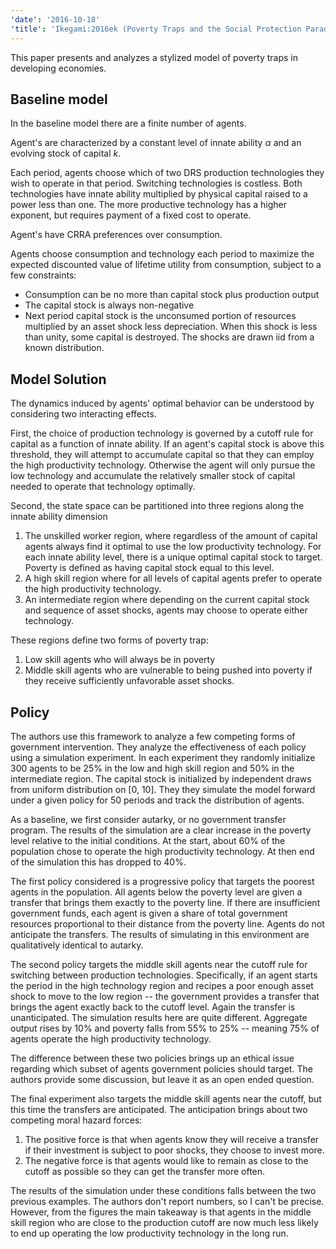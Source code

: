 ```yaml
---
'date': '2016-10-18'
'title': 'Ikegami:2016ek (Poverty Traps and the Social Protection Paradox)'
---
```


<p>This paper presents and analyzes a stylized model of poverty traps in developing economies.</p>
<h2 id="baseline-model">Baseline model</h2>
<p>In the baseline model there are a finite number of agents.</p>
<p>Agent's are characterized by a constant level of innate ability <span class="math inline"><em>α</em></span> and an evolving stock of capital <span class="math inline"><em>k</em></span>.</p>
<p>Each period, agents choose which of two DRS production technologies they wish to operate in that period. Switching technologies is costless. Both technologies have innate ability multiplied by physical capital raised to a power less than one. The more productive technology has a higher exponent, but requires payment of a fixed cost to operate.</p>
<p>Agent's have CRRA preferences over consumption.</p>
<p>Agents choose consumption and technology each period to maximize the expected discounted value of lifetime utility from consumption, subject to a few constraints:</p>
<ul>
<li>Consumption can be no more than capital stock plus production output</li>
<li>The capital stock is always non-negative</li>
<li>Next period capital stock is the unconsumed portion of resources multiplied by an asset shock less depreciation. When this shock is less than unity, some capital is destroyed. The shocks are drawn iid from a known distribution.</li>
</ul>
<h2 id="model-solution">Model Solution</h2>
<p>The dynamics induced by agents' optimal behavior can be understood by considering two interacting effects.</p>
<p>First, the choice of production technology is governed by a cutoff rule for capital as a function of innate ability. If an agent's capital stock is above this threshold, they will attempt to accumulate capital so that they can employ the high productivity technology. Otherwise the agent will only pursue the low technology and accumulate the relatively smaller stock of capital needed to operate that technology optimally.</p>
<p>Second, the state space can be partitioned into three regions along the innate ability dimension</p>
<ol style="list-style-type: decimal">
<li>The unskilled worker region, where regardless of the amount of capital agents always find it optimal to use the low productivity technology. For each innate ability level, there is a unique optimal capital stock to target. Poverty is defined as having capital stock equal to this level.</li>
<li>A high skill region where for all levels of capital agents prefer to operate the high productivity technology.</li>
<li>An intermediate region where depending on the current capital stock and sequence of asset shocks, agents may choose to operate either technology.</li>
</ol>
<p>These regions define two forms of poverty trap:</p>
<ol style="list-style-type: decimal">
<li>Low skill agents who will always be in poverty</li>
<li>Middle skill agents who are vulnerable to being pushed into poverty if they receive sufficiently unfavorable asset shocks.</li>
</ol>
<h2 id="policy">Policy</h2>
<p>The authors use this framework to analyze a few competing forms of government intervention. They analyze the effectiveness of each policy using a simulation experiment. In each experiment they randomly initialize 300 agents to be 25% in the low and high skill region and 50% in the intermediate region. The capital stock is initialized by independent draws from uniform distribution on [0, 10]. They they simulate the model forward under a given policy for 50 periods and track the distribution of agents.</p>
<p>As a baseline, we first consider autarky, or no government transfer program. The results of the simulation are a clear increase in the poverty level relative to the initial conditions. At the start, about 60% of the population chose to operate the high productivity technology. At then end of the simulation this has dropped to 40%.</p>
<p>The first policy considered is a progressive policy that targets the poorest agents in the population. All agents below the poverty level are given a transfer that brings them exactly to the poverty line. If there are insufficient government funds, each agent is given a share of total government resources proportional to their distance from the poverty line. Agents do not anticipate the transfers. The results of simulating in this environment are qualitatively identical to autarky.</p>
<p>The second policy targets the middle skill agents near the cutoff rule for switching between production technologies. Specifically, if an agent starts the period in the high technology region and recipes a poor enough asset shock to move to the low region -- the government provides a transfer that brings the agent exactly back to the cutoff level. Again the transfer is unanticipated. The simulation results here are quite different. Aggregate output rises by 10% and poverty falls from 55% to 25% -- meaning 75% of agents operate the high productivity technology.</p>
<p>The difference between these two policies brings up an ethical issue regarding which subset of agents government policies should target. The authors provide some discussion, but leave it as an open ended question.</p>
<p>The final experiment also targets the middle skill agents near the cutoff, but this time the transfers are anticipated. The anticipation brings about two competing moral hazard forces:</p>
<ol style="list-style-type: decimal">
<li>The positive force is that when agents know they will receive a transfer if their investment is subject to poor shocks, they choose to invest more.</li>
<li>The negative force is that agents would like to remain as close to the cutoff as possible so they can get the transfer more often.</li>
</ol>
<p>The results of the simulation under these conditions falls between the two previous examples. The authors don't report numbers, so I can't be precise. However, from the figures the main takeaway is that agents in the middle skill region who are close to the production cutoff are now much less likely to end up operating the low productivity technology in the long run.</p>

